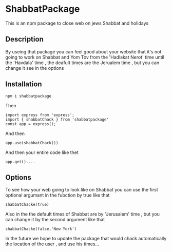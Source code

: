 # ShabbatPackage

This is an npm package to close web on jews Shabbat and holidays

## Description

By useing that package you can feel good about your website that it's not going to work on Shabbat and Yom Tov
from the 'Hadlakat Nerot' time until the 'Havdala' time , the deafult times are the Jerualem time , but you can change it see in the options

## Installation

```
npm i shabbatpackage
```

Then

```
import express from 'express';
import { shabbatChack } from 'shabbatpackage'
const app = express();
```

And then

```
app.use(shabbatChack())
```

And then your entire code like thet

```
app.get()....
```

## Options

To see how your web going to look like on Shabbat you can use the first optional argumant in the fubction by true like that

```
shabbatChacke(true)
```

Also in the the default times of Shabbat are by "Jerusalem' time , but you can change it by the second argument like that

```
shabbatChacke(false,'New York')
```

In the future we hope to update the package that would chack automatically the location of the user , and use his times...
